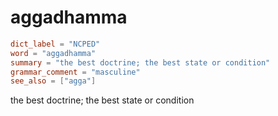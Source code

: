 # aggadhamma

``` toml
dict_label = "NCPED"
word = "aggadhamma"
summary = "the best doctrine; the best state or condition"
grammar_comment = "masculine"
see_also = ["agga"]
```

the best doctrine; the best state or condition

